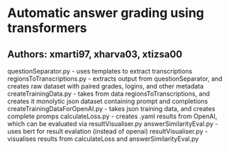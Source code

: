 # Automatic answer grading using transformers
## Authors: xmarti97, xharva03, xtizsa00

questionSeparator.py - uses templates to extract transcriptions
regionsToTranscriptions.py - extracts output from questionSeparator, and creates raw dataset with paired grades, logins, and other metadata
createTrainingData.py - takes from data regionsToTranscriptions, and creates it monolytic json dataset containing prompt and completions
createTrainingDataForOpenAI.py - takes json training data, and creates complete promps
calculateLoss.py - creates .yaml results from OpenAI, which can be evaluated via resultVisualiser.py
answerSimilarityEval.py - uses bert for result evalation (instead of openai)
resultVisualiser.py - visualises results from calculateLoss and answerSimilarityEval.py
